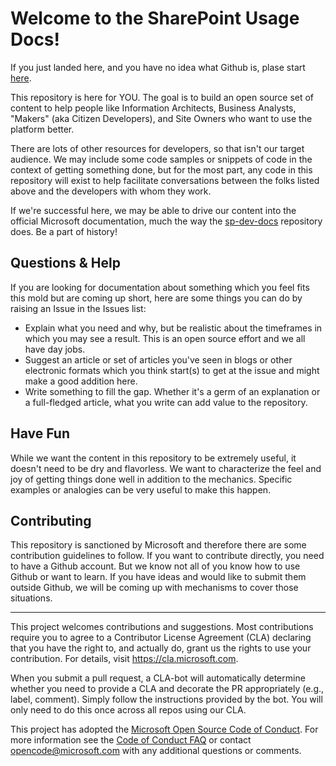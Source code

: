 
# Welcome to the SharePoint Usage Docs!

If you just landed here, and you have no idea what Github is, plase start [here]().

This repository is here for YOU. The goal is to build an open source set of content to help people like Information Architects, Business Analysts, "Makers" (aka Citizen Developers), and Site Owners who want to use the platform better.

There are lots of other resources for developers, so that isn't our target audience. We may include some code samples or snippets of code in the context of getting something done, but for the most part, any code in this repository will exist to help facilitate conversations between the folks listed above and the developers with whom they work.

If we're successful here, we may be able to drive our content into the official Microsoft documentation, much the way the [sp-dev-docs](https://github.com/SharePoint/sp-dev-docs) repository does. Be a part of history!

## Questions & Help
If you are looking for documentation about something which you feel fits this mold but are coming up short, here are some things you can do by raising an Issue in the Issues list:
* Explain what you need and why, but be realistic about the timeframes in which you may see a result. This is an open source effort and we all have day jobs.
* Suggest an article or set of articles you've seen in blogs or other electronic formats which you think start(s) to get at the issue and might make a good addition here.
* Write something to fill the gap. Whether it's a germ of an explanation or a full-fledged article, what you write can add value to the repository.

## Have Fun
While we want the content in this repository to be extremely useful, it doesn't need to be dry and flavorless. We want to characterize the feel and joy of getting things done well in addition to the mechanics. Specific examples or analogies can be very useful to make this happen.

## Contributing
This repository is sanctioned by Microsoft and therefore there are some contribution guidelines to follow. If you want to contribute directly, you need to have a Github account. But we know not all of you know how to use Github or want to learn. If you have ideas and would like to submit them outside Github, we will be coming up with mechanisms to cover those situations.

---

This project welcomes contributions and suggestions.  Most contributions require you to agree to a Contributor License Agreement (CLA) declaring that you have the right to, and actually do, grant us the rights to use your contribution. For details, visit https://cla.microsoft.com.

When you submit a pull request, a CLA-bot will automatically determine whether you need to provide a CLA and decorate the PR appropriately (e.g., label, comment). Simply follow the instructions provided by the bot. You will only need to do this once across all repos using our CLA.

This project has adopted the [Microsoft Open Source Code of Conduct](https://opensource.microsoft.com/codeofconduct/).
For more information see the [Code of Conduct FAQ](https://opensource.microsoft.com/codeofconduct/faq/) or
contact [opencode@microsoft.com](mailto:opencode@microsoft.com) with any additional questions or comments.
